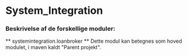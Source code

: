 # System_Integration

### Beskrivelse af de forskellige moduler:

** systemintegration.loanbroker **
Dette modul kan betegnes som hoved modulet, i maven kaldt "Parent projekt". 



